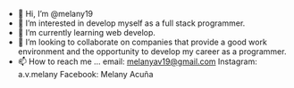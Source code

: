 - 👋 Hi, I’m @melany19
- 👀 I’m interested in develop myself as a full stack programmer.
- 🌱 I’m currently learning web develop.
- 💞️ I’m looking to collaborate on companies that provide a good work environment and the opportunity to develop my career as a programmer.
- 📫 How to reach me ...
email: melanyav19@gmail.com
Instagram: a.v.melany
Facebook: Melany Acuña
<!---
melany19/melany19 is a ✨ special ✨ repository because its `README.md` (this file) appears on your GitHub profile.
You can click the Preview link to take a look at your changes.
--->
